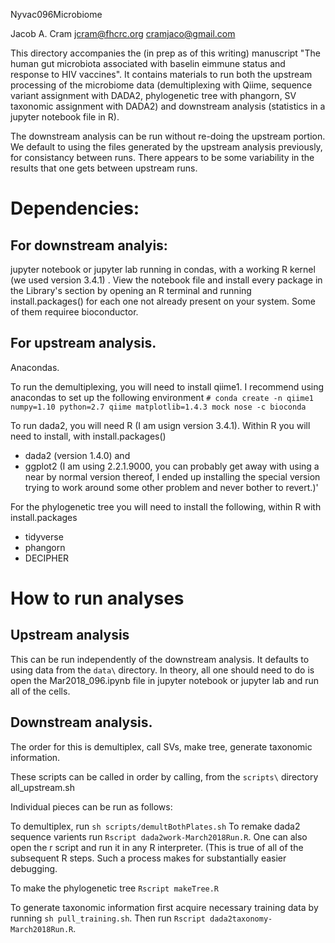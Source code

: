 Nyvac096Microbiome

Jacob A. Cram
jcram@fhcrc.org
cramjaco@gmail.com

This directory accompanies the (in prep as of this writing) manuscript "The human gut microbiota associated with baselin eimmune status and response to HIV vaccines". It contains materials to run both the upstream processing of the microbiome data (demultiplexing with Qiime, sequence variant assignment with DADA2, phylogenetic tree with phangorn, SV taxonomic assignment with DADA2) and downstream analysis (statistics in a jupyter notebook file in R).

The downstream analysis can be run without re-doing the upstream portion. We default to using the files generated by the upstream analysis previously, for consistancy between runs. There appears to be some variability in the results that one gets between upstream runs.

# Dependencies:
## For downstream analyis:
jupyter notebook or jupyter lab running in condas, with a working R kernel (we used version 3.4.1) . View the notebook file and install every package in the Library's section by opening an R terminal and running install.packages() for each one not already present on your system. Some of them requiree bioconductor.

## For upstream analysis.
Anacondas.

To run the demultiplexing, you will need to install qiime1. I recommend using anacondas to set up the following environment
`# conda create -n qiime1 numpy=1.10 python=2.7 qiime matplotlib=1.4.3 mock nose -c bioconda`

To run dada2, you will need R (I am usign version 3.4.1).
Within R you will need to install, with install.packages()
* dada2 (version 1.4.0) and
* ggplot2 (I am using 2.2.1.9000, you can probably get away with using a near by normal version thereof, I ended up installing the special version trying to work around some other problem and never bother to revert.)'

For the phylogenetic tree you will need to install the following, within R with install.packages
* tidyverse
* phangorn
* DECIPHER

# How to run analyses
## Upstream analysis
This can be run independently of the downstream analysis. It defaults to using data from the `data\` directory. In theory, all one should need to do is open the Mar2018_096.ipynb file in jupyter notebook or jupyter lab and run all of the cells.

## Downstream analysis.
The order for this is demultiplex, call SVs, make tree, generate taxonomic information.

These scripts can be called in order by calling, from the `scripts\` directory
all_upstream.sh

Individual pieces can be run as follows:

To demultiplex, run `sh scripts/demultBothPlates.sh`
To remake dada2 sequence varients run `Rscript dada2work-March2018Run.R`. One can also open the r script and run it in any R interpreter. (This is true of all of the subsequent R steps. Such a process makes for substantially easier debugging.

To make the phylogenetic tree `Rscript makeTree.R`

To generate taxonomic information first acquire necessary training data by running `sh pull_training.sh`. Then run `Rscript dada2taxonomy-March2018Run.R`.